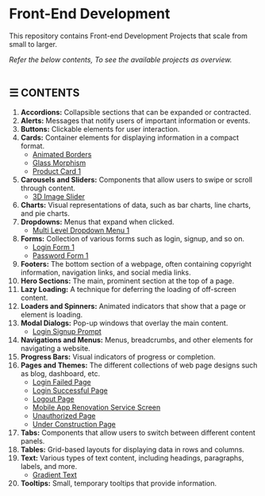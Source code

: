 # Front-End Development 

This repository contains Front-end Development Projects that scale from small to larger.

*Refer the below contents, To see the available projects as overview.*
\
&nbsp;

## &#9776; CONTENTS 
1. **Accordions:** Collapsible sections that can be expanded or contracted.
2. **Alerts:** Messages that notify users of important information or events.
3. **Buttons:** Clickable elements for user interaction.
4. **Cards:** Container elements for displaying information in a compact format.
	- [Animated Borders](./cards/animated-borders)
	- [Glass Morphism](./cards/glass-morphism)
	- [Product Card 1](./cards/product-card-1)
5. **Carousels and Sliders:** Components that allow users to swipe or scroll through content.
	- [3D Image Slider](./carousal-and-sliders/3d-image-slider)
6. **Charts:** Visual representations of data, such as bar charts, line charts, and pie charts.
7. **Dropdowns:** Menus that expand when clicked.
	- [Multi Level Dropdown Menu 1](./dropdowns/multi-level-dropdown-menu-1)
8. **Forms:** Collection of various forms such as login, signup, and so on.
	- [Login Form 1](./forms/login-form-1)
	- [Password Form 1](./forms/password-form-1)
9. **Footers:** The bottom section of a webpage, often containing copyright information, navigation links, and social media links.
10. **Hero Sections:** The main, prominent section at the top of a page.
11. **Lazy Loading:** A technique for deferring the loading of off-screen content.
12. **Loaders and Spinners:** Animated indicators that show that a page or element is loading.
13. **Modal Dialogs:** Pop-up windows that overlay the main content.
	- [Login Signup Prompt](./modal-dialogs/login-signup-prompt)
14. **Navigations and Menus:** Menus, breadcrumbs, and other elements for navigating a website.
15. **Progress Bars:** Visual indicators of progress or completion.
16. **Pages and Themes:** The different collections of web page designs such as blog, dashboard, etc.
	- [Login Failed Page](./pages-and-themes/login-failed-page)
	- [Login Successful Page](./pages-and-themes/login-successful-page)
	- [Logout Page](./pages-and-themes/logout-page)
	- [Mobile App Renovation Service Screen](./pages-and-themes/mobile-app-renovation-service-screen)
	- [Unauthorized Page](./pages-and-themes/unauthorized-page)
	- [Under Construction Page](./pages-and-themes/under-construction-page)
17. **Tabs:** Components that allow users to switch between different content panels.
18. **Tables:** Grid-based layouts for displaying data in rows and columns.
19. **Text:** Various types of text content, including headings, paragraphs, labels, and more.
	- [Gradient Text](./text/gradient-text)
20. **Tooltips:** Small, temporary tooltips that provide information.
